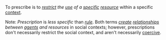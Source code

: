 To prescribe is to *[restrict](https://github.com/gcassel/Modular-Organization-Terminology/blob/master/terms/restriction.md) the [use](https://github.com/gcassel/Modular-Organization-Terminology/blob/master/terms/use.md) of a [specific](https://github.com/gcassel/Modular-Organization-Terminology/blob/master/terms/specific.md) [resource](https://github.com/gcassel/Modular-Organization-Terminology/blob/master/terms/resource.md)* within a specific [context](https://github.com/gcassel/Modular-Organization-Terminology/blob/master/terms/context.md).   

Note: *Prescription* is *less specific* than *[rule](https://github.com/gcassel/Modular-Organization-Terminology/blob/master/terms/rule.md)*.  Both terms *[create](https://github.com/gcassel/Modular-Organization-Terminology/blob/master/terms/creation.md) [relationships](https://github.com/gcassel/Modular-Organization-Terminology/blob/master/terms/relationship.md) between [agents](https://github.com/gcassel/Modular-Organization-Terminology/blob/master/terms/agent.md) and resources* in social contexts; however, prescriptions don't necessarily restrict the social context, and aren't necessarily [coercive](https://github.com/gcassel/Modular-Organization-Terminology/blob/master/terms/coercion.md).
